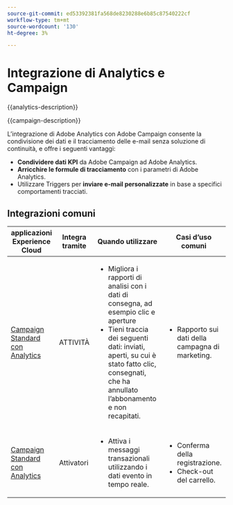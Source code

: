 ```yaml
---
source-git-commit: ed53392381fa568de8230288e6b85c87540222cf
workflow-type: tm+mt
source-wordcount: '130'
ht-degree: 3%

---
```



# Integrazione di Analytics e Campaign

{{analytics-description}}

{{campaign-description}}

L’integrazione di Adobe Analytics con Adobe Campaign consente la condivisione dei dati e il tracciamento delle e-mail senza soluzione di continuità, e offre i seguenti vantaggi:

+ **Condividere dati KPI** da Adobe Campaign ad Adobe Analytics.
+ **Arricchire le formule di tracciamento** con i parametri di Adobe Analytics.
+ Utilizzare Triggers per **inviare e-mail personalizzate** in base a specifici comportamenti tracciati.

## Integrazioni comuni

<table>
    <thead>
        <tr>
            <th>applicazioni Experience Cloud</th>
            <th>Integra tramite</th>
            <th>Quando utilizzare</th>
            <th>Casi d’uso comuni</th>
        </tr>
    </thead>
    <tbody>
        <tr>
            <td><a href="https://experienceleague.adobe.com/docs/campaign-standard-learn/tutorials/integrations/track-the-success-of-your-deliveries-in-analytics.html" target="_blank" rel="noreferrer">Campaign Standard con Analytics</a></td>
            <td>ATTIVITÀ</td>
            <td>
                <ul>
                    <li>Migliora i rapporti di analisi con i dati di consegna, ad esempio clic e aperture</li>
                    <li>Tieni traccia dei seguenti dati: inviati, aperti, su cui è stato fatto clic, consegnati, che ha annullato l’abbonamento e non recapitati.</li>                    
                </ul>
            </td>
            <td>
              <ul>
                <li>Rapporto sui dati della campagna di marketing.</li>
              </ul>
            </td>
        </tr>
        <tr>
            <td><a href="https://experienceleague.adobe.com/docs/campaign-standard-learn/tutorials/integrations/triggers/using-triggers-for-transactional-messaging-overview.html" target="_blank" rel="noreferrer">Campaign Standard con Analytics</a></td>
            <td>Attivatori</li>
            <td>
                <ul>
                    <li>Attiva i messaggi transazionali utilizzando i dati evento in tempo reale.</li>
                </ul>
            </td>
            <td>
              <ul>
                <li>Conferma della registrazione.</li>
                <li>Check-out del carrello.</li>
              </ul>
            </td>
        </tr>              
    </tbody>          
</table>
